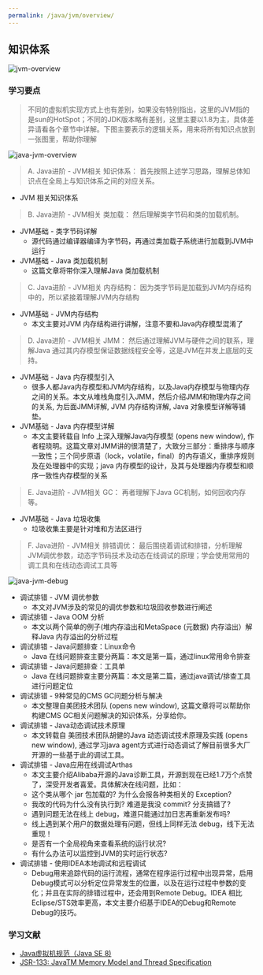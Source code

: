 ```yaml
---
permalink: /java/jvm/overview/
---
```


## 知识体系

![jvm-overview](/knowledge/assets/images/java/jvm/overview/jvm-overview.png)

### 学习要点

> 不同的虚拟机实现方式上也有差别，如果没有特别指出，这里的JVM指的是sun的HotSpot；不同的JDK版本略有差别，这里主要以1.8为主，具体差异请看各个章节中详解。下图主要表示的逻辑关系，用来将所有知识点放到一张图里，帮助你理解

![java-jvm-overview](/knowledge/assets/images/java/jvm/overview/java-jvm-overview.png)

> A. Java进阶 - JVM相关 知识体系： 首先按照上述学习思路，理解总体知识点在全局上与知识体系之间的对应关系。

* JVM 相关知识体系

> B. Java进阶 - JVM相关 类加载： 然后理解类字节码和类的加载机制。

* JVM基础 - 类字节码详解
    * 源代码通过编译器编译为字节码，再通过类加载子系统进行加载到JVM中运行
* JVM基础 - Java 类加载机制
    * 这篇文章将带你深入理解Java 类加载机制

> C. Java进阶 - JVM相关 内存结构： 因为类字节码是加载到JVM内存结构中的，所以紧接着理解JVM内存结构

* JVM基础 - JVM内存结构
    * 本文主要对JVM 内存结构进行讲解，注意不要和Java内存模型混淆了

> D. Java进阶 - JVM相关 JMM： 然后通过理解JVM与硬件之间的联系，理解Java 通过其内存模型保证数据线程安全等，这是JVM在并发上底层的支持。

* JVM基础 - Java 内存模型引入
    * 很多人都Java内存模型和JVM内存结构，以及Java内存模型与物理内存之间的关系。本文从堆栈角度引入JMM，然后介绍JMM和物理内存之间的关系, 为后面JMM详解, JVM 内存结构详解, Java 对象模型详解等铺垫。
* JVM基础 - Java 内存模型详解
    * 本文主要转载自 Info 上深入理解Java内存模型  (opens new window), 作者程晓明。这篇文章对JMM讲的很清楚了，大致分三部分：重排序与顺序一致性；三个同步原语（lock，volatile，final）的内存语义，重排序规则及在处理器中的实现；java 内存模型的设计，及其与处理器内存模型和顺序一致性内存模型的关系

> E. Java进阶 - JVM相关 GC： 再者理解下Java GC机制，如何回收内存等。

* JVM基础 - Java 垃圾收集
    * 垃圾收集主要是针对堆和方法区进行

> F. Java进阶 - JVM相关 排错调优： 最后围绕着调试和排错，分析理解JVM调优参数，动态字节码技术及动态在线调试的原理；学会使用常用的调工具和在线动态调试工具等

![java-jvm-debug](/knowledge/assets/images/java/jvm/overview/java-jvm-debug.png)

* 调试排错 - JVM 调优参数
    * 本文对JVM涉及的常见的调优参数和垃圾回收参数进行阐述
* 调试排错 - Java OOM 分析
    * 本文以两个简单的例子(堆内存溢出和MetaSpace (元数据) 内存溢出）解释Java 内存溢出的分析过程
* 调试排错 - Java问题排查：Linux命令
    * Java 在线问题排查主要分两篇：本文是第一篇，通过linux常用命令排查
* 调试排错 - Java问题排查：工具单
    * Java 在线问题排查主要分两篇：本文是第二篇，通过java调试/排查工具进行问题定位
* 调试排错 - 9种常见的CMS GC问题分析与解决
    * 本文整理自美团技术团队 (opens new window), 这篇文章将可以帮助你构建CMS GC相关问题解决的知识体系，分享给你。
* 调试排错 - Java动态调试技术原理
    * 本文转载自 美团技术团队胡健的Java 动态调试技术原理及实践 (opens new window), 通过学习java agent方式进行动态调试了解目前很多大厂开源的一些基于此的调试工具。
* 调试排错 - Java应用在线调试Arthas
    * 本文主要介绍Alibaba开源的Java诊断工具，开源到现在已经1.7万个点赞了，深受开发者喜爱。具体解决在线问题，比如：
    * 这个类从哪个 jar 包加载的? 为什么会报各种类相关的 Exception?
    * 我改的代码为什么没有执行到? 难道是我没 commit? 分支搞错了?
    * 遇到问题无法在线上 debug，难道只能通过加日志再重新发布吗?
    * 线上遇到某个用户的数据处理有问题，但线上同样无法 debug，线下无法重现！
    * 是否有一个全局视角来查看系统的运行状况?
    * 有什么办法可以监控到JVM的实时运行状态?
* 调试排错 - 使用IDEA本地调试和远程调试
    * Debug用来追踪代码的运行流程，通常在程序运行过程中出现异常，启用Debug模式可以分析定位异常发生的位置，以及在运行过程中参数的变化；并且在实际的排错过程中，还会用到Remote Debug。IDEA 相比 Eclipse/STS效率更高，本文主要介绍基于IDEA的Debug和Remote Debug的技巧。

### 学习文献

* [Java虚拟机规范（Java SE 8)](https://docs.oracle.com/javase/specs/jvms/se8/html/jvms-2.html#jvms-2.5)
* [JSR-133: JavaTM Memory Model and Thread Specification](http://www.cs.umd.edu/~pugh/java/memoryModel/jsr133.pdf)